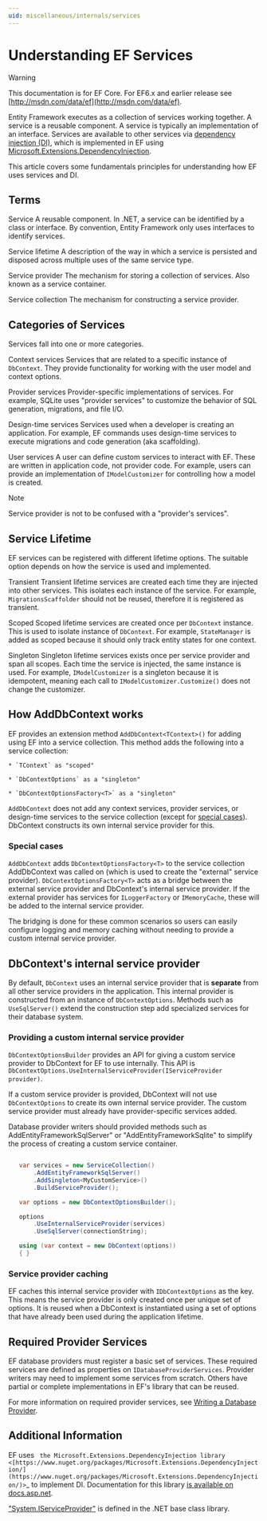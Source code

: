 ```yaml
---
uid: miscellaneous/internals/services
---
```

# Understanding EF Services

> [!WARNING]
> This documentation is for EF Core. For EF6.x and earlier release see [http://msdn.com/data/ef](http://msdn.com/data/ef).

Entity Framework executes as a collection of services working together. A service is a reusable component. A service is typically an implementation of an interface. Services are available to other services via [dependency injection (DI)](https://wikipedia.org/wiki/Dependency_injection), which is implemented in EF using [Microsoft.Extensions.DependencyInjection](https://docs.asp.net/en/latest/fundamentals/dependency-injection.html).

This article covers some fundamentals principles for understanding how EF uses services and DI.

## Terms

Service
   A reusable component. In .NET, a service can be identified by a class or interface. By convention, Entity Framework only uses interfaces to identify services.

Service lifetime
   A description of the way in which a service is persisted and disposed across multiple uses of the same service type.

Service provider
   The mechanism for storing a collection of services. Also known as a service container.

Service collection
   The mechanism for constructing a service provider.

## Categories of Services

Services fall into one or more categories.

Context services
   Services that are related to a specific instance of  `DbContext`. They provide functionality for working with the user model and context options.

Provider services
   Provider-specific implementations of services. For example, SQLite uses "provider services" to customize the behavior of SQL generation, migrations, and file I/O.

Design-time services
   Services used when a developer is creating an application. For example, EF commands uses design-time services to execute migrations and code generation (aka scaffolding).

User services
   A user can define custom services to interact with EF. These are written in application code, not provider code. For example, users can provide an implementation of `IModelCustomizer` for controlling how a model is created.

> [!NOTE]
> Service provider is not to be confused with a "provider's services".

## Service Lifetime

EF services can be registered with different lifetime options. The suitable option depends on how the service is used and implemented.

Transient
   Transient lifetime services are created each time they are injected into other services. This isolates each instance of the service. For example, `MigrationsScaffolder` should not be reused, therefore it is registered as transient.

Scoped
   Scoped lifetime services are created once per `DbContext` instance. This is used to isolate instance of `DbContext`. For example, `StateManager` is added as scoped because it should only track entity states for one context.

Singleton
   Singleton lifetime services exists once per service provider and span all scopes. Each time the service is injected, the same instance is used. For example, `IModelCustomizer` is a singleton because it is idempotent, meaning each call to `IModelCustomizer.Customize()` does not change the customizer.

## How AddDbContext works

EF provides an extension method `AddDbContext<TContext>()` for adding using EF into a service collection. This method adds the following into a service collection:

    * `TContext` as "scoped"

    * `DbContextOptions` as a "singleton"

    * `DbContextOptionsFactory<T>` as a "singleton"

`AddDbContext` does not add any context services, provider services, or design-time services to the service collection (except for [special cases](#special-cases)). DbContext constructs its own internal service provider for this.

### Special cases

`AddDbContext` adds `DbContextOptionsFactory<T>` to the service collection AddDbContext was called on (which is used to create the "external" service provider). `DbContextOptionsFactory<T>` acts as a bridge between the external service provider and DbContext's internal service provider. If the external provider has services for `ILoggerFactory` or `IMemoryCache`, these will be added to the internal service provider.

The bridging is done for these common scenarios so users can easily configure logging and memory caching without needing to provide a custom internal service provider.

## DbContext's internal service provider

By default, `DbContext` uses an internal service provider that is **separate** from all other service providers in the application. This internal provider is constructed from an instance of `DbContextOptions`. Methods such as `UseSqlServer()` extend the construction step add specialized services for their database system.

### Providing a custom internal service provider

`DbContextOptionsBuilder` provides an API for giving a custom service provider to DbContext for EF to use internally. This API is `DbContextOptions.UseInternalServiceProvider(IServiceProvider provider)`.

If a custom service provider is provided, DbContext will not use `DbContextOptions` to create its own internal service provider. The custom service provider must already have provider-specific services added.

Database provider writers should provided methods such as AddEntityFrameworkSqlServer" or "AddEntityFrameworkSqlite" to simplify the process of creating a custom service container.

<!-- literal_block"language": "csharp",rp", "xml:space": "preserve", "classes  "backrefs  "names  "dupnames  highlight_args}, "ids  "linenos": false -->

````csharp

   var services = new ServiceCollection()
       .AddEntityFrameworkSqlServer()
       .AddSingleton<MyCustomService>()
       .BuildServiceProvider();

   var options = new DbContextOptionsBuilder();

   options
       .UseInternalServiceProvider(services)
       .UseSqlServer(connectionString);

   using (var context = new DbContext(options))
   { }
   ````

### Service provider caching

EF caches this internal service provider with `IDbContextOptions` as the key. This means the service provider is only created once per unique set of options. It is reused when a DbContext is instantiated using a set of options that have already been used during the application lifetime.

## Required Provider Services

EF database providers must register a basic set of services. These required services are defined as properties on `IDatabaseProviderServices`. Provider writers may need to implement some services from scratch. Others have partial or complete implementations in EF's library that can be reused.

For more information on required provider services, see [Writing a Database Provider](writing-a-provider.md).

## Additional Information

EF uses ` the Microsoft.Extensions.DependencyInjection library <[https://www.nuget.org/packages/Microsoft.Extensions.DependencyInjection/](https://www.nuget.org/packages/Microsoft.Extensions.DependencyInjection/)>`_ to implement DI. Documentation for this library [is available on docs.asp.net](https://docs.asp.net/en/latest/fundamentals/dependency-injection.html).

["System.IServiceProvider"](http://dotnet.github.io/api/System.IServiceProvider.html) is defined in the .NET base class library.
